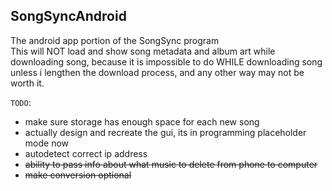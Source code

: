 SongSyncAndroid
-
The android app portion of the SongSync program  
This will NOT load and show song metadata and album art while downloading song, because it is impossible to do WHILE downloading song unless i lengthen the download process, and any other way may not be worth it.  
  
`TODO`:
   
   * make sure storage has enough space for each new song  
   * actually design and recreate the gui, its in programming placeholder mode now    
   * autodetect correct ip address
   * <s>ability to pass info about what music to delete from phone to computer</s>  
   * <s>make conversion optional</s>  
   